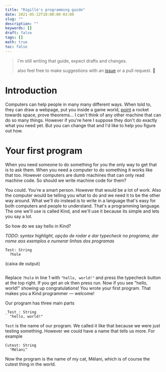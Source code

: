```yaml
---
title: "Rígille's programming guide"
date: 2021-05-22T18:00:00-03:00
slug: ""
description: ""
keywords: []
draft: false
tags: []
math: true
toc: false
---
```


> i'm still writing that guide, expect drafts and changes.
>
> also feel free to make suggestions with an [issue](https://github.com/rigille/blog) or a pull request. 🙂

# Introduction

Computers can help people in many many different ways. When told to, they can draw a webpage, put you inside a game world, [point](https://github.com/chrislgarry/Apollo-11) a rocket towards space, prove theorems... I can't think of any other machine that can do so many things. However if you're here I suppose they don't do exactly what you need yet. But you can change that and I'd like to help you figure out how.

# Your first program

When you need someone to do something for you the only way to get that is to ask them. When you need a computer to do something it works like that too. However computers are dumb machines that can only read machine code. So should we write machine code for them?

You could. You're a smart person. However that would be a lot of work. Also the computer would be telling you what to do and we need it to be the other way around. What we'll do instead is to write in a language that's easy for both computers and people to understand. That's a programming language. The one we'll use is called Kind, and we'll use it because its simple and lets you say a lot.

So how do we say hello in Kind?

_TODO: syntax highlight, opção de rodar e dar typecheck no programa, dar nome aos exemplos e numerar linhas dos programas_

```
Test: String
  ?hole
```

(caixa de output)

```
```

Replace `?hole` in line 1 with `"hello, world!"` and press the typecheck button at the top right. If you get an ok then press run. Now if you see "hello, world!" showing up congratulations! You wrote your first program. That makes you a Kind programmer — welcome!

Our program has three main parts
```
_Test_: String
  "hello, world!"
```
`Test` is the name of our program. We called it like that because we were just testing something. However we could have a name that tells us more. For example
```
Cutest: String
  "Mélani"
```
Now the program is the name of my cat, Mélani, which is of course the cutest thing in the world.

